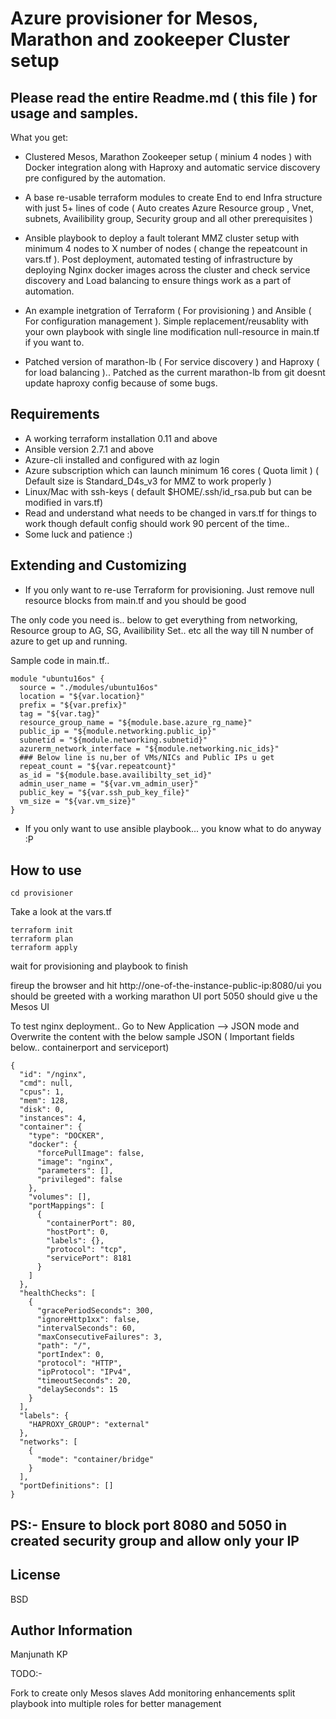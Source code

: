 Azure provisioner for Mesos, Marathon and zookeeper Cluster setup
=========
Please read the entire Readme.md ( this file ) for usage and samples.
---------


What you get:

- Clustered Mesos, Marathon Zookeeper setup ( minium 4 nodes ) with Docker integration along with Haproxy and automatic service discovery pre configured by the automation.

- A base  re-usable terraform modules to create End to end Infra structure with just 5+ lines of code ( Auto creates Azure Resource group , Vnet, subnets, Availibility group, Security group and all other prerequisites )

- Ansible playbook to deploy a fault tolerant MMZ cluster setup with minimum 4 nodes to X number of nodes ( change the repeatcount in vars.tf ). Post deployment, automated testing of infrastructure by deploying Nginx docker images across the cluster and check service discovery and Load balancing to ensure things work as a part of automation.

- An example inetgration of Terraform ( For provisioning ) and Ansible ( For configuration management ). Simple replacement/reusablity with your own playbook with single line modification null-resource in main.tf if you want to.

- Patched version of marathon-lb ( For service discovery ) and Haproxy ( for load balancing ).. Patched as the current marathon-lb from git doesnt update haproxy config because of some bugs.


Requirements
------------

- A working terraform installation 0.11 and above
- Ansible version 2.7.1 and above
- Azure-cli installed and configured with az login
- Azure subscription which can launch minimum 16 cores ( Quota limit ) ( Default size is Standard_D4s_v3 for MMZ to work properly )
- Linux/Mac with ssh-keys ( default $HOME/.ssh/id_rsa.pub but can be modified in vars.tf) 
- Read and understand what needs to be changed in vars.tf for things to work though default config should work 90 percent of the time.. 
- Some luck and patience :)


Extending and Customizing 
--------------

- If you only want to re-use Terraform for provisioning. Just remove null resource blocks from main.tf and you should be good

The only code you need is.. below to get everything from networking, Resource group to AG, SG, Availibility Set.. etc all the way till N number of azure to get up and running.

Sample code in main.tf..

```
module "ubuntu16os" {
  source = "./modules/ubuntu16os"
  location = "${var.location}"
  prefix = "${var.prefix}"
  tag = "${var.tag}"
  resource_group_name = "${module.base.azure_rg_name}"
  public_ip = "${module.networking.public_ip}"
  subnetid = "${module.networking.subnetid}"
  azurerm_network_interface = "${module.networking.nic_ids}"
  ### Below line is nu,ber of VMs/NICs and Public IPs u get
  repeat_count = "${var.repeatcount}"
  as_id = "${module.base.availibilty_set_id}"
  admin_user_name = "${var.vm_admin_user}"
  public_key = "${var.ssh_pub_key_file}"
  vm_size = "${var.vm_size}"
}
```


- If you only want to use ansible playbook... you know what to do anyway :P


How to use
----------------

```cd provisioner```

Take a look at the vars.tf

```
terraform init
terraform plan
terraform apply
```

wait for provisioning and playbook to finish

fireup the browser and hit http://one-of-the-instance-public-ip:8080/ui you should be greeted with a working marathon UI port 5050 should give u the Mesos UI

To  test nginx deployment.. Go to New Application --> JSON mode and Overwrite the content with the below sample JSON ( Important fields below.. containerport and serviceport)

```
{
  "id": "/nginx",
  "cmd": null,
  "cpus": 1,
  "mem": 128,
  "disk": 0,
  "instances": 4,
  "container": {
    "type": "DOCKER",
    "docker": {
      "forcePullImage": false,
      "image": "nginx",
      "parameters": [],
      "privileged": false
    },
    "volumes": [],
    "portMappings": [
      {
        "containerPort": 80,
        "hostPort": 0,
        "labels": {},
        "protocol": "tcp",
        "servicePort": 8181
      }
    ]
  },
  "healthChecks": [
    {
      "gracePeriodSeconds": 300,
      "ignoreHttp1xx": false,
      "intervalSeconds": 60,
      "maxConsecutiveFailures": 3,
      "path": "/",
      "portIndex": 0,
      "protocol": "HTTP",
      "ipProtocol": "IPv4",
      "timeoutSeconds": 20,
      "delaySeconds": 15
    }
  ],
  "labels": {
    "HAPROXY_GROUP": "external"
  },
  "networks": [
    {
      "mode": "container/bridge"
    }
  ],
  "portDefinitions": []
}

```


PS:- Ensure to block port 8080 and 5050 in created security group and allow only your IP
--------


License
-------

BSD

Author Information
------------------

Manjunath KP



TODO:-

Fork to create only Mesos slaves
Add monitoring enhancements
split playbook into multiple roles for better management
